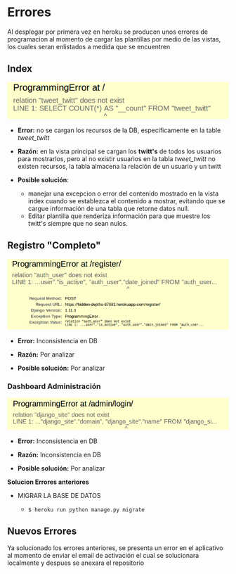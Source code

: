 # Errores #

Al desplegar por primera vez en heroku se producen unos errores de programacion
al momento de cargar las plantillas por medio de las vistas, los cuales seran enlistados 
a medida que se encuentren

## Index ##

![alt-text](errors/index_load_without_user.png)

* **Error:** no se cargan los recursos de la DB, especificamente en la table *tweet_twitt*

* **Razón:** en la vista principal se cargan los **twitt's** de todos los usuarios para mostrarlos, pero al no existir usuarios en la tabla *tweet_twitt* no existen recursos, la tabla almacena la relación de un usuario y un twitt 

* **Posible solución**: 
	* manejar una excepcion o error del contenido mostrado en la vista index cuando se establezca el contenido a mostrar, evitando que se cargue información de una tabla que retorne datos null.
	* Editar plantilla que renderiza información para que muestre los twitt's siempre que no sean nulos.
	
## Registro "Completo" ##

![alt-text](errors/register_form_complete.png)

* **Error:** Inconsistencia en DB

* **Razón:** Por analizar

* **Posible solución:** Por analizar

### Dashboard Administración ###

![alt-text](errors/admin_dashboard.png)

* **Error:** Inconsistencia en DB

* **Razón:** Inconsistencia en DB

* **Posible solución:** Por analizar

**Solucion Errores anteriores**  

* MIGRAR LA BASE DE DATOS 

	* `$ heroku run python manage.py migrate`


## Nuevos Errores ##

Ya solucionado los errores anteriores, se presenta un error en el aplicativo al momento de enviar el email de activación el cual se solucionara localmente y despues se anexara el repositorio